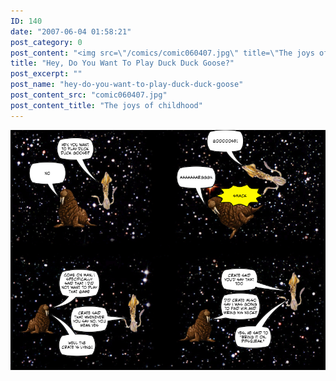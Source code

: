 ```yaml
---
ID: 140
date: "2007-06-04 01:58:21"
post_category: 0
post_content: "<img src=\"/comics/comic060407.jpg\" title=\"The joys of childhood\"/>"
title: "Hey, Do You Want To Play Duck Duck Goose?"
post_excerpt: ""
post_name: "hey-do-you-want-to-play-duck-duck-goose"
post_content_src: "comic060407.jpg"
post_content_title: "The joys of childhood"
---
```



[![The joys of childhood](/comics-hi-res/comic060407.jpg)](/comics-hi-res/comic060407.jpg)
